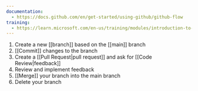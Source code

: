 ```yaml
---
documentation:
  - https://docs.github.com/en/get-started/using-github/github-flow
training:
  - https://learn.microsoft.com/en-us/training/modules/introduction-to-github/3-components-of-github-flow
---
```

1. Create a new [[branch]] based on the [[main]] branch
2. [[Commit]] changes to the branch
3. Create a [[Pull Request|pull request]] and ask for [[Code Review|feedback]]
4. Review and implement feedback
5. [[Merge]] your branch into the main branch
6. Delete your branch